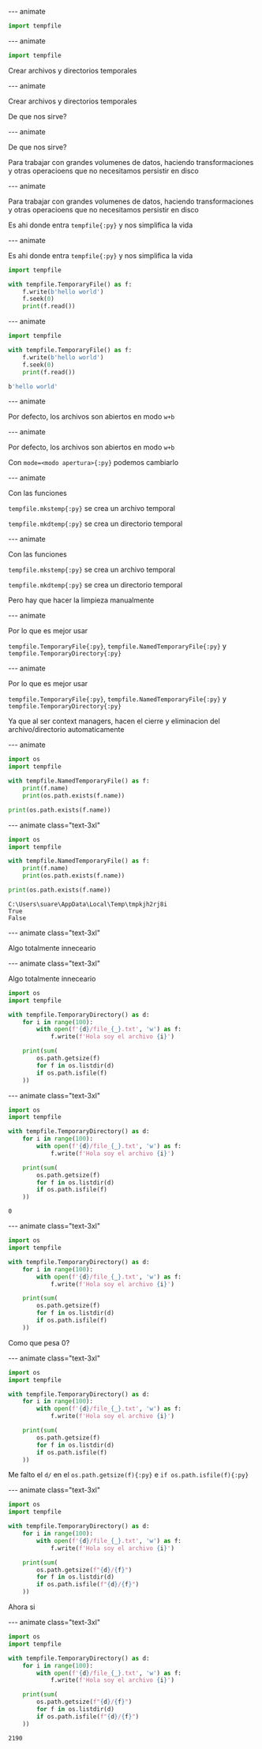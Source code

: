 
--- animate

```py
import tempfile
```

--- animate

```py
import tempfile
```

Crear archivos y directorios temporales

--- animate

Crear archivos y directorios temporales

De que nos sirve?

--- animate

De que nos sirve?

Para trabajar con grandes volumenes de datos, haciendo transformaciones y otras operacioens que no necesitamos persistir en disco

--- animate

Para trabajar con grandes volumenes de datos, haciendo transformaciones y otras operacioens que no necesitamos persistir en disco

Es ahi donde entra `tempfile{:py}` y nos simplifica la vida

--- animate

Es ahi donde entra `tempfile{:py}` y nos simplifica la vida

```py
import tempfile

with tempfile.TemporaryFile() as f:
    f.write(b'hello world')
    f.seek(0)
    print(f.read())
```

--- animate

```py
import tempfile

with tempfile.TemporaryFile() as f:
    f.write(b'hello world')
    f.seek(0)
    print(f.read())
```

```sh
b'hello world'
```

--- animate

Por defecto, los archivos son abiertos en modo `w+b`

--- animate

Por defecto, los archivos son abiertos en modo `w+b`

Con `mode=<modo apertura>{:py}` podemos cambiarlo

--- animate

Con las funciones

`tempfile.mkstemp{:py}` se crea un archivo temporal

`tempfile.mkdtemp{:py}` se crea un directorio temporal

--- animate

Con las funciones

`tempfile.mkstemp{:py}` se crea un archivo temporal

`tempfile.mkdtemp{:py}` se crea un directorio temporal

Pero hay que hacer la limpieza manualmente

--- animate

Por lo que es mejor usar

`tempfile.TemporaryFile{:py}`, `tempfile.NamedTemporaryFile{:py}` y `tempfile.TemporaryDirectory{:py}`

--- animate

Por lo que es mejor usar

`tempfile.TemporaryFile{:py}`, `tempfile.NamedTemporaryFile{:py}` y `tempfile.TemporaryDirectory{:py}`

Ya que al ser context managers, hacen el cierre y eliminacion del archivo/directorio automaticamente

--- animate

```py
import os
import tempfile

with tempfile.NamedTemporaryFile() as f:
    print(f.name)
    print(os.path.exists(f.name))

print(os.path.exists(f.name))
```

--- animate class="text-3xl"

```py
import os
import tempfile

with tempfile.NamedTemporaryFile() as f:
    print(f.name)
    print(os.path.exists(f.name))

print(os.path.exists(f.name))
```

```plain
C:\Users\suare\AppData\Local\Temp\tmpkjh2rj8i
True
False
```

--- animate class="text-3xl"

Algo totalmente inneceario

--- animate class="text-3xl"

Algo totalmente inneceario

```py data-id="1"
import os
import tempfile

with tempfile.TemporaryDirectory() as d:
    for i in range(100):
        with open(f'{d}/file_{_}.txt', 'w') as f:
            f.write(f'Hola soy el archivo {i}')

    print(sum(
        os.path.getsize(f)
        for f in os.listdir(d)
        if os.path.isfile(f)
    ))
```

--- animate class="text-3xl"

```py data-id="1"
import os
import tempfile

with tempfile.TemporaryDirectory() as d:
    for i in range(100):
        with open(f'{d}/file_{_}.txt', 'w') as f:
            f.write(f'Hola soy el archivo {i}')

    print(sum(
        os.path.getsize(f)
        for f in os.listdir(d)
        if os.path.isfile(f)
    ))
```

```plain
0
```

--- animate class="text-3xl"

```py data-id="1"
import os
import tempfile

with tempfile.TemporaryDirectory() as d:
    for i in range(100):
        with open(f'{d}/file_{_}.txt', 'w') as f:
            f.write(f'Hola soy el archivo {i}')

    print(sum(
        os.path.getsize(f)
        for f in os.listdir(d)
        if os.path.isfile(f)
    ))
```

Como que pesa 0?

--- animate class="text-3xl"

```py data-id="1"
import os
import tempfile

with tempfile.TemporaryDirectory() as d:
    for i in range(100):
        with open(f'{d}/file_{_}.txt', 'w') as f:
            f.write(f'Hola soy el archivo {i}')

    print(sum(
        os.path.getsize(f)
        for f in os.listdir(d)
        if os.path.isfile(f)
    ))
```

Me falto el `d/` en el `os.path.getsize(f){:py}` e `if os.path.isfile(f){:py}`

--- animate class="text-3xl"

```py data-id="1"
import os
import tempfile

with tempfile.TemporaryDirectory() as d:
    for i in range(100):
        with open(f'{d}/file_{_}.txt', 'w') as f:
            f.write(f'Hola soy el archivo {i}')

    print(sum(
        os.path.getsize(f"{d}/{f}")
        for f in os.listdir(d)
        if os.path.isfile(f"{d}/{f}")
    ))
```

Ahora si

--- animate class="text-3xl"

```py data-id="1"
import os
import tempfile

with tempfile.TemporaryDirectory() as d:
    for i in range(100):
        with open(f'{d}/file_{_}.txt', 'w') as f:
            f.write(f'Hola soy el archivo {i}')

    print(sum(
        os.path.getsize(f"{d}/{f}")
        for f in os.listdir(d)
        if os.path.isfile(f"{d}/{f}")
    ))
```

```plain
2190
```
